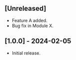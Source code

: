 ## [Unreleased]

- Feature A added.
- Bug fix in Module X.

## [1.0.0] - 2024-02-05

- Initial release.

